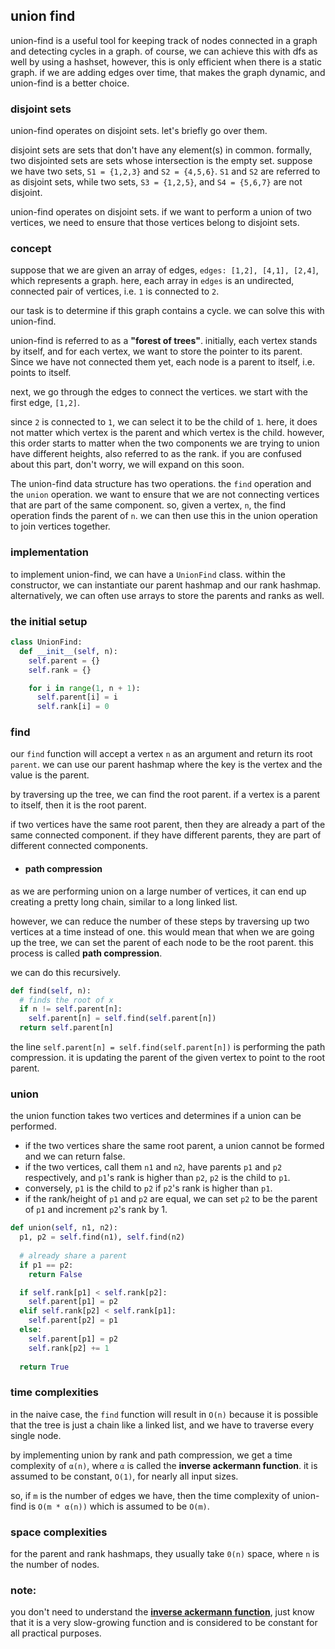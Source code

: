 ## union find
union-find is a useful tool for keeping track of nodes connected in a graph and detecting cycles in a graph. of course, 
we can achieve this with dfs as well by using a hashset, however, this is only efficient when there is a static graph. 
if we are adding edges over time, that makes the graph dynamic, and union-find is a better choice.

### disjoint sets
union-find operates on disjoint sets. let's briefly go over them.

disjoint sets are sets that don't have any element(s) in common. formally, two disjointed sets are sets whose intersection 
is the empty set. suppose we have two sets, `S1 = {1,2,3}` and `S2 = {4,5,6}`. `S1` and `S2` are referred to as disjoint 
sets, while two sets, `S3 = {1,2,5}`, and `S4 = {5,6,7}` are not disjoint.

union-find operates on disjoint sets. if we want to perform a union of two vertices, we need to ensure that those 
vertices belong to disjoint sets.

### concept
suppose that we are given an array of edges, `edges: [1,2], [4,1], [2,4]`, which represents a graph. here, each array in 
`edges` is an undirected, connected pair of vertices, i.e. `1` is connected to `2`.

our task is to determine if this graph contains a cycle. we can solve this with union-find.

union-find is referred to as a **"forest of trees"**. initially, each vertex stands by itself, and for each vertex, 
we want to store the pointer to its parent. Since we have not connected them yet, each node is a parent to itself, 
i.e. points to itself.

next, we go through the edges to connect the vertices. we start with the first edge, `[1,2]`.

since `2` is connected to `1`, we can select it to be the child of `1`. here, it does not matter which vertex is the 
parent and which vertex is the child. however, this order starts to matter when the two components we are trying to 
union have different heights, also referred to as the rank. if you are confused about this part, don't worry, 
we will expand on this soon.

The union-find data structure has two operations. the `find` operation and the `union` operation. we want to ensure that 
we are not connecting vertices that are part of the same component. so, given a vertex, `n`, the find operation finds 
the parent of `n`. we can then use this in the union operation to join vertices together.

### implementation
to implement union-find, we can have a `UnionFind` class. within the constructor, we can instantiate our parent hashmap 
and our rank hashmap. alternatively, we can often use arrays to store the parents and ranks as well.

### the initial setup
```python
class UnionFind:
  def __init__(self, n):
    self.parent = {}
    self.rank = {}

    for i in range(1, n + 1):
      self.parent[i] = i
      self.rank[i] = 0
```

### find
our `find` function will accept a vertex `n` as an argument and return its root `parent`. we can use our parent hashmap 
where the key is the vertex and the value is the parent.

by traversing up the tree, we can find the root parent. if a vertex is a parent to itself, then it is the root parent. 

if two vertices have the same root parent, then they are already a part of the same connected component. if they have 
different parents, they are part of different connected components.

- #### path compression
as we are performing union on a large number of vertices, it can end up creating a pretty long chain, similar to a long 
linked list.

however, we can reduce the number of these steps by traversing up two vertices at a time instead of one. this would mean 
that when we are going up the tree, we can set the parent of each node to be the root parent. this process is called 
**path compression**.

we can do this recursively.
```python
def find(self, n):
  # finds the root of x
  if n != self.parent[n]:
    self.parent[n] = self.find(self.parent[n])
  return self.parent[n]
```

the line `self.parent[n] = self.find(self.parent[n])` is performing the path compression. it is updating the parent of 
the given vertex to point to the root parent.

### union
the union function takes two vertices and determines if a union can be performed.
- if the two vertices share the same root parent, a union cannot be formed and we can return false.
- if the two vertices, call them `n1` and `n2`, have parents `p1` and `p2` respectively, and `p1`'s rank is higher than 
`p2`, `p2` is the child to `p1`.
- conversely, `p1` is the child to `p2` if `p2`'s rank is higher than `p1`. 
- if the rank/height of `p1` and `p2` are equal, we can set `p2` to be the parent of `p1` and increment `p2`'s rank by 1.

```python
def union(self, n1, n2):
  p1, p2 = self.find(n1), self.find(n2)
  
  # already share a parent
  if p1 == p2:
    return False

  if self.rank[p1] < self.rank[p2]:
    self.parent[p1] = p2
  elif self.rank[p2] < self.rank[p1]:
    self.parent[p2] = p1
  else:
    self.parent[p1] = p2
    self.rank[p2] += 1
  
  return True
```

### time complexities
in the naive case, the `find` function will result in `O(n)` because it is possible that the tree is just a chain like a
linked list, and we have to traverse every single node.

by implementing union by rank and path compression, we get a time complexity of `α(n)`, where `α` is called the
**inverse ackermann function**. it is assumed to be constant, `O(1)`, for nearly all input sizes.

so, if `m` is the number of edges we have, then the time complexity of union-find is `O(m * α(n))` which is assumed to be
`O(m)`.

### space complexities
for the parent and rank hashmaps, they usually take `0(n)` space, where `n` is the number of nodes.

### note:
you don't need to understand the [**inverse ackermann function**](https://en.wikipedia.org/wiki/Ackermann_function), 
just know that it is a very slow-growing function and is considered to be constant for all practical purposes.